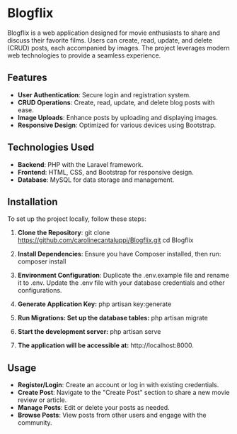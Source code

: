 # Blogflix

Blogflix is a web application designed for movie enthusiasts to share and discuss their favorite films. Users can create, read, update, and delete (CRUD) posts, each accompanied by images. The project leverages modern web technologies to provide a seamless experience.

## Features

- **User Authentication**: Secure login and registration system.
- **CRUD Operations**: Create, read, update, and delete blog posts with ease.
- **Image Uploads**: Enhance posts by uploading and displaying images.
- **Responsive Design**: Optimized for various devices using Bootstrap.

## Technologies Used

- **Backend**: PHP with the Laravel framework.
- **Frontend**: HTML, CSS, and Bootstrap for responsive design.
- **Database**: MySQL for data storage and management.

## Installation

To set up the project locally, follow these steps:

1. **Clone the Repository**:
   git clone https://github.com/carolinecantaluppi/Blogflix.git
   cd Blogflix

2. **Install Dependencies**:
    Ensure you have Composer installed, then run:
    composer install

3. **Environment Configuration**:
    Duplicate the .env.example file and rename it to .env.
    Update the .env file with your database credentials and other configurations.

4. **Generate Application Key:**
    php artisan key:generate

5. **Run Migrations: Set up the database tables:**
    php artisan migrate

6. **Start the development server:**
    php artisan serve

7. **The application will be accessible at:**
    http://localhost:8000.

## Usage

- **Register/Login**: Create an account or log in with existing credentials.
- **Create Post**: Navigate to the "Create Post" section to share a new movie review or article.
- **Manage Posts**: Edit or delete your posts as needed.
- **Browse Posts**: View posts from other users and engage with the community.

